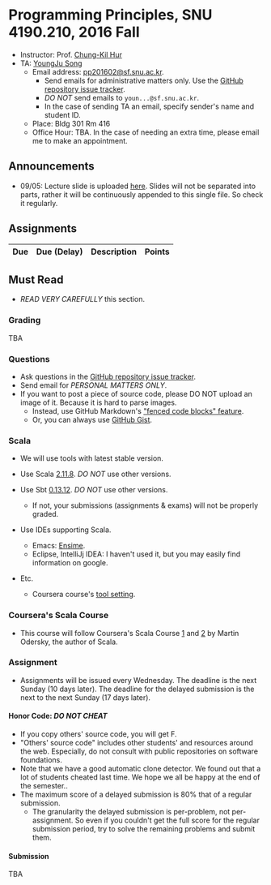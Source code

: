 # Programming Principles, SNU 4190.210, 2016 Fall

- Instructor: Prof. [Chung-Kil Hur](http://sf.snu.ac.kr/gil.hur)
- TA: [YoungJu Song](http://sf.snu.ac.kr/youngju.song)
    + Email address: [pp201602@sf.snu.ac.kr](mailto:pp201602@sf.snu.ac.kr).
        * Send emails for administrative matters only. Use the [GitHub repository issue tracker](https://github.com/snu-sf-class/pp201602/issues).
        * *DO NOT* send emails to `youn...@sf.snu.ac.kr`.
        * In the case of sending TA an email, specify sender's name and student ID.
    + Place: Bldg 301 Rm 416
    + Office Hour: TBA.  In the case of needing an extra time, please email me to make an appointment.

## Announcements

- 09/05: Lecture slide is uploaded [here](lecture.pdf). Slides will not be separated into parts, rather it will be continuously appended to this single file. So check it regularly.

## Assignments

| Due        	| Due (Delay)	| Description                   	 	 	 	 	 	 	 	 	 	 	 	 	 	| Points 	|
|------------	|------------	|-----------------------------------------------------------------------------------	|-------	|

## Must Read

- *READ VERY CAREFULLY* this section.

### Grading

TBA

### Questions

- Ask questions in the [GitHub repository issue tracker](https://github.com/snu-sf-class/pp201602/issues).
- Send email for *PERSONAL MATTERS ONLY*.
- If you want to post a piece of source code, please DO NOT upload an image of it. Because it is hard to parse images.
    + Instead, use GitHub Markdown's ["fenced code blocks" feature](https://help.github.com/articles/github-flavored-markdown/#fenced-code-blocks).
    + Or, you can always use [GitHub Gist](https://gist.github.com/).

### Scala

- We will use tools with latest stable version.
- Use Scala [2.11.8](http://scala-lang.org/download/).  *DO NOT* use other versions.
- Use Sbt [0.13.12](http://www.scala-sbt.org/download.html). *DO NOT* use other versions.
    + If not, your submissions (assignments & exams) will not be properly graded.

- Use IDEs supporting Scala.
    + Emacs: [Ensime](https://github.com/ensime).
    + Eclipse, IntelliJj IDEA: I haven't used it, but you may easily find information on google.

- Etc.
    + Coursera course's [tool setting](https://www.coursera.org/learn/progfun1/home/week/1).

### Coursera's Scala Course

- This course will follow Coursera's Scala Course [1](https://www.coursera.org/learn/progfun1/) and [2](https://www.coursera.org/learn/progfun1/) by Martin Odersky, the author of Scala.

### Assignment

- Assignments will be issued every Wednesday.  The deadline is the next Sunday (10 days later).  The deadline for the delayed submission is the next to the next Sunday (17 days later).

#### Honor Code: *DO NOT CHEAT*

- If you copy others' source code, you will get F.
- "Others' source code" includes other students' and resources around the web. Especially, do not consult with public repositories on software foundations.
- Note that we have a good automatic clone detector. We found out that a lot of students cheated last time. We hope we all be happy at the end of the semester..
- The maximum score of a delayed submission is 80% that of a regular submission.
    + The granularity the delayed submission is per-problem, not per-assignment. So even if you couldn't get the full score for the regular submission period, try to solve the remaining problems and submit them.

#### Submission

TBA

